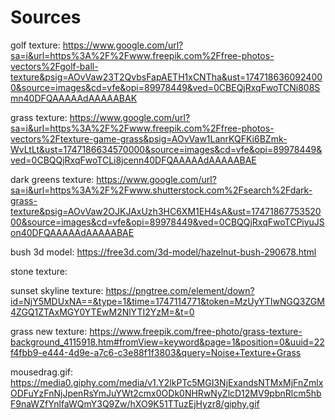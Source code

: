 # Sources
golf texture: https://www.google.com/url?sa=i&url=https%3A%2F%2Fwww.freepik.com%2Ffree-photos-vectors%2Fgolf-ball-texture&psig=AOvVaw23T2QvbsFapAETH1xCNTha&ust=1747186360924000&source=images&cd=vfe&opi=89978449&ved=0CBEQjRxqFwoTCNi808Smn40DFQAAAAAdAAAAABAK

grass texture: https://www.google.com/url?sa=i&url=https%3A%2F%2Fwww.freepik.com%2Ffree-photos-vectors%2Ftexture-game-grass&psig=AOvVaw1LanrKQFKi6BZmk-WvLtLt&ust=1747186634570000&source=images&cd=vfe&opi=89978449&ved=0CBQQjRxqFwoTCLi8jcenn40DFQAAAAAdAAAAABAE

dark greens texture: https://www.google.com/url?sa=i&url=https%3A%2F%2Fwww.shutterstock.com%2Fsearch%2Fdark-grass-texture&psig=AOvVaw2OJKJAxUzh3HC6XM1EH4sA&ust=1747186775352000&source=images&cd=vfe&opi=89978449&ved=0CBQQjRxqFwoTCPiyuJSon40DFQAAAAAdAAAAABAE

bush 3d model: https://free3d.com/3d-model/hazelnut-bush-290678.html

stone texture:

sunset skyline texture: https://pngtree.com/element/down?id=NjY5MDUxNA==&type=1&time=1747114771&token=MzUyYTIwNGQ3ZGM4ZGQ1ZTAxMGY0YTEwM2NlYTI2YzM=&t=0

grass new texture: https://www.freepik.com/free-photo/grass-texture-background_4115918.htm#fromView=keyword&page=1&position=0&uuid=22f4fbb9-e444-4d9e-a7c6-c3e88f1f3803&query=Noise+Texture+Grass

mousedrag.gif: https://media0.giphy.com/media/v1.Y2lkPTc5MGI3NjExandsNTMxMjFnZmlxODFuYzFnNjJpenRsYmJuYWt2cmx0ODk0NHRwNyZlcD12MV9pbnRlcm5hbF9naWZfYnlfaWQmY3Q9Zw/hXO9K51TTuzEjHyzr8/giphy.gif